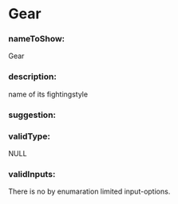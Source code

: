 

# Gear



  


### nameToShow:
  
Gear  


### description:
  
name of its fightingstyle  


### suggestion:
  
  


### validType:
  
NULL  


### validInputs:
  
There is no by enumaration limited input-options.

